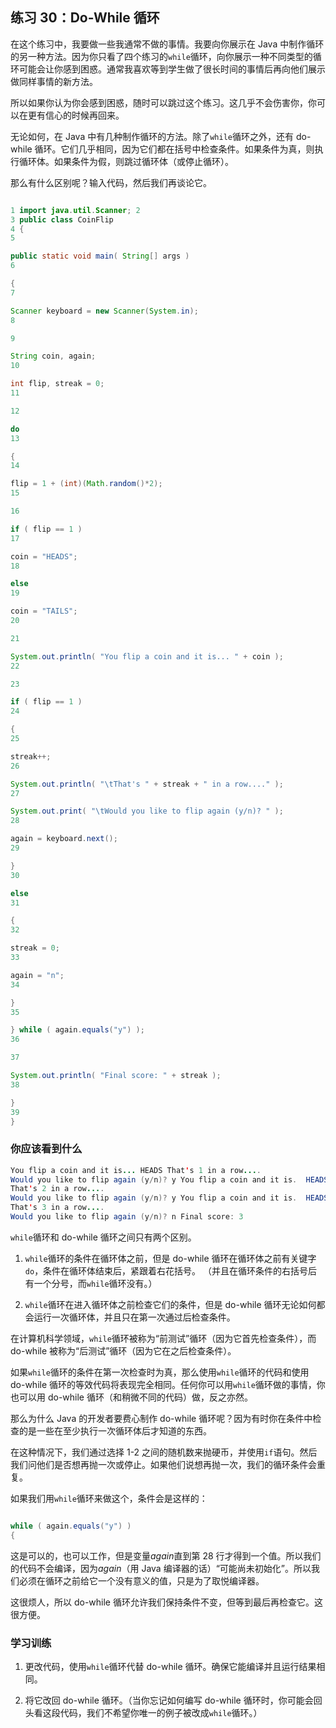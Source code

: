 ## 练习 30：Do-While 循环

在这个练习中，我要做一些我通常不做的事情。我要向你展示在 Java 中制作循环的另一种方法。因为你只看了四个练习的`while`循环，向你展示一种不同类型的循环可能会让你感到困惑。通常我喜欢等到学生做了很长时间的事情后再向他们展示做同样事情的新方法。

所以如果你认为你会感到困惑，随时可以跳过这个练习。这几乎不会伤害你，你可以在更有信心的时候再回来。

无论如何，在 Java 中有几种制作循环的方法。除了`while`循环之外，还有 do-while 循环。它们几乎相同，因为它们都在括号中检查条件。如果条件为真，则执行循环体。如果条件为假，则跳过循环体（或停止循环）。

那么有什么区别呢？输入代码，然后我们再谈论它。

```java

1 import java.util.Scanner; 2
3 public class CoinFlip
4 {
5

public static void main( String[] args )
6

{
7

Scanner keyboard = new Scanner(System.in);
8

9

String coin, again;
10

int flip, streak = 0;
11

12

do
13

{
14

flip = 1 + (int)(Math.random()*2);
15

16

if ( flip == 1 )
17

coin = "HEADS";
18

else
19

coin = "TAILS";
20

21

System.out.println( "You flip a coin and it is... " + coin );
22

23

if ( flip == 1 )
24

{
25

streak++;
26

System.out.println( "\tThat's " + streak + " in a row...." );
27

System.out.print( "\tWould you like to flip again (y/n)? " );
28

again = keyboard.next();
29

}
30

else
31

{
32

streak = 0;
33

again = "n";
34

}
35

} while ( again.equals("y") );
36

37

System.out.println( "Final score: " + streak );
38

}
39
}

```

### 你应该看到什么

```java
You flip a coin and it is... HEADS That's 1 in a row....
Would you like to flip again (y/n)? y You flip a coin and it is.  HEADS
That's 2 in a row....
Would you like to flip again (y/n)? y You flip a coin and it is.  HEADS
That's 3 in a row....
Would you like to flip again (y/n)? n Final score: 3
```

`while`循环和 do-while 循环之间只有两个区别。

1.  `while`循环的条件在循环体之前，但是 do-while 循环在循环体之前有关键字`do`，条件在循环体结束后，紧跟着右花括号。 （并且在循环条件的右括号后有一个分号，而`while`循环没有。）

1.  `while`循环在进入循环体之前检查它们的条件，但是 do-while 循环无论如何都会运行一次循环体，并且只在第一次通过后检查条件。

在计算机科学领域，`while`循环被称为“前测试”循环（因为它首先检查条件），而 do-while 被称为“后测试”循环（因为它在之后检查条件）。

如果`while`循环的条件在第一次检查时为真，那么使用`while`循环的代码和使用 do-while 循环的等效代码将表现完全相同。任何你可以用`while`循环做的事情，你也可以用 do-while 循环（和稍微不同的代码）做，反之亦然。

那么为什么 Java 的开发者要费心制作 do-while 循环呢？因为有时你在条件中检查的是一些在至少执行一次循环体后才知道的东西。

在这种情况下，我们通过选择 1-2 之间的随机数来抛硬币，并使用`if`语句。然后我们问他们是否想再抛一次或停止。如果他们说想再抛一次，我们的循环条件会重复。

如果我们用`while`循环来做这个，条件会是这样的：

```java

while ( again.equals("y") )
{
```

这是可以的，也可以工作，但是变量*again*直到第 28 行才得到一个值。所以我们的代码不会编译，因为*again*（用 Java 编译器的话）“可能尚未初始化”。所以我们必须在循环之前给它一个没有意义的值，只是为了取悦编译器。

这很烦人，所以 do-while 循环允许我们保持条件不变，但等到最后再检查它。这很方便。

### 学习训练

1.  更改代码，使用`while`循环代替 do-while 循环。确保它能编译并且运行结果相同。

1.  将它改回 do-while 循环。（当你忘记如何编写 do-while 循环时，你可能会回头看这段代码，我们不希望你唯一的例子被改成`while`循环。）

